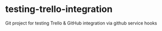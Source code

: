 testing-trello-integration
==========================

Git project for testing Trello &amp; GitHub integration via github service hooks